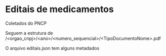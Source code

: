 # Editais de medicamentos
Coletados do PNCP

Seguem a estrutura de /<orgao_cnpj>/\<ano>/<numero_sequencial>/\<TipoDocumentoNome>.pdf

O arquivo editais.json tem alguns metadados
